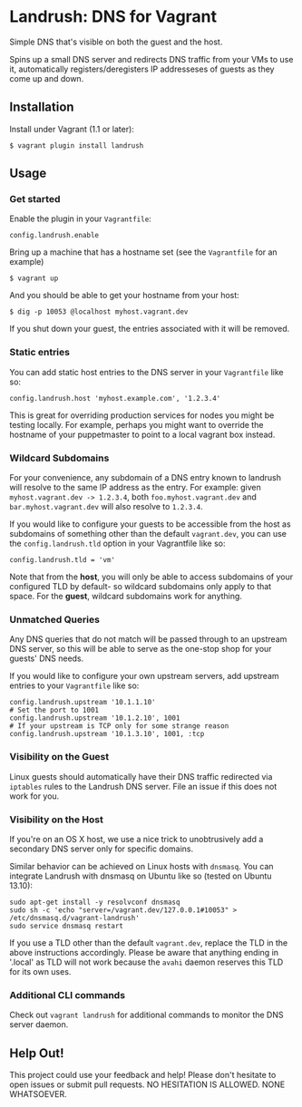 # Landrush: DNS for Vagrant

Simple DNS that's visible on both the guest and the host.

Spins up a small DNS server and redirects DNS traffic from your VMs to use it,
automatically registers/deregisters IP addresseses of guests as they come up
and down.

## Installation

Install under Vagrant (1.1 or later):

    $ vagrant plugin install landrush

## Usage

### Get started

Enable the plugin in your `Vagrantfile`:

    config.landrush.enable

Bring up a machine that has a hostname set (see the `Vagrantfile` for an example)

    $ vagrant up

And you should be able to get your hostname from your host:

    $ dig -p 10053 @localhost myhost.vagrant.dev

If you shut down your guest, the entries associated with it will be removed.

### Static entries

You can add static host entries to the DNS server in your `Vagrantfile` like so:

    config.landrush.host 'myhost.example.com', '1.2.3.4'

This is great for overriding production services for nodes you might be testing locally. For example, perhaps you might want to override the hostname of your puppetmaster to point to a local vagrant box instead.

### Wildcard Subdomains

For your convenience, any subdomain of a DNS entry known to landrush will resolve to the same IP address as the entry. For example: given `myhost.vagrant.dev -> 1.2.3.4`, both `foo.myhost.vagrant.dev` and `bar.myhost.vagrant.dev` will also resolve to `1.2.3.4`.

If you would like to configure your guests to be accessible from the host as subdomains of something other than the default `vagrant.dev`, you can use the `config.landrush.tld` option in your Vagrantfile like so:

    config.landrush.tld = 'vm'

Note that from the __host__, you will only be able to access subdomains of your configured TLD by default- so wildcard subdomains only apply to that space. For the __guest__, wildcard subdomains work for anything.

### Unmatched Queries

Any DNS queries that do not match will be passed through to an upstream DNS server, so this will be able to serve as the one-stop shop for your guests' DNS needs.

If you would like to configure your own upstream servers, add upstream entries to your `Vagrantfile` like so:

    config.landrush.upstream '10.1.1.10'
    # Set the port to 1001
    config.landrush.upstream '10.1.2.10', 1001
    # If your upstream is TCP only for some strange reason
    config.landrush.upstream '10.1.3.10', 1001, :tcp

### Visibility on the Guest

Linux guests should automatically have their DNS traffic redirected via `iptables` rules to the Landrush DNS server. File an issue if this does not work for you.

### Visibility on the Host

If you're on an OS X host, we use a nice trick to unobtrusively add a secondary DNS server only for specific domains.

Similar behavior can be achieved on Linux hosts with `dnsmasq`. You can integrate Landrush with dnsmasq on Ubuntu like so (tested on Ubuntu 13.10):

    sudo apt-get install -y resolvconf dnsmasq
    sudo sh -c 'echo "server=/vagrant.dev/127.0.0.1#10053" > /etc/dnsmasq.d/vagrant-landrush'
    sudo service dnsmasq restart

If you use a TLD other than the default `vagrant.dev`, replace the TLD in the above instructions accordingly. Please be aware that anything ending in '.local' as TLD will not work because the `avahi` daemon reserves this TLD for its own uses.

### Additional CLI commands

Check out `vagrant landrush` for additional commands to monitor the DNS server daemon.

## Help Out!

This project could use your feedback and help! Please don't hesitate to open issues or submit pull requests. NO HESITATION IS ALLOWED. NONE WHATSOEVER.

